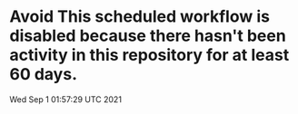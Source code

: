 # Avoid This scheduled workflow is disabled because there hasn't been activity in this repository for at least 60 days.
Wed Sep  1 01:57:29 UTC 2021
